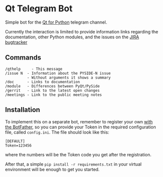 # Qt Telegram Bot

Simple bot for the [Qt for Python](https://pyside.org) telegram channel.

Currently the interaction is limited to provide information links
regarding the documentation, other Python modules, and the issues
on the [JIRA bugtracker](https://bugreports.qt.io/browse/PYSIDE)

## Commands

```
/qthelp     - This message
/issue N  - Information about the PYSIDE-N issue
          - Without arguments it shows a summary
/doc      - Links to documentation
/module   - Differences between PyQt/PySide
/gerrit   - Link to the latest open changes
/meetings - Link to the public meeting notes
```

## Installation

To implement this on a separate bot, remember to register your own
[with the BotFather](https://core.telegram.org/bots), so you can provide
your Token in the required configuration file, called `config.ini`.
The file should look like this:

```
[DEFAULT]
Token=123456
```

where the numbers will be the Token code you get after the registration.

After that, a simple `pip install -r requirements.txt` in your virtual
environment will be enough to get you started.
